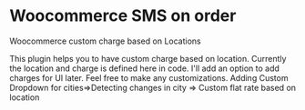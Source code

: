 # Woocommerce SMS on order
Woocommerce custom charge based on Locations

This plugin helps you to have custom charge based on location. Currently the location and charge is defined here in code. I'll add an option to add charges for UI later.
Feel free to make any customizations.
Adding Custom Dropdown for cities=>Detecting changes in city => Custom flat rate based on location